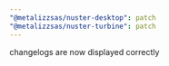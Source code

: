 ```yaml
---
"@metalizzsas/nuster-desktop": patch
"@metalizzsas/nuster-turbine": patch
---
```


changelogs are now displayed correctly
